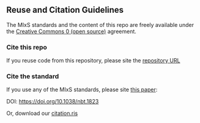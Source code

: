 ## Reuse and Citation Guidelines

The MIxS standards and the content of this repo are freely available under
the [Creative Commons 0 (open source)](https://creativecommons.org/share-your-work/public-domain/cc0/) agreement.

### Cite this repo

If you reuse code from this repository, please site
the [repository URL](https://github.com/GenomicsStandardsConsortium/mixs)

### Cite the standard

If you use any of the MIxS standards, please site [this paper](https://www.nature.com/articles/nbt.1823):

DOI: https://doi.org/10.1038/nbt.1823

Or, download our [citation.ris](../citation.ris)
